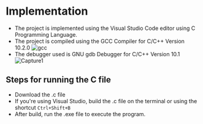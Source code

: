 # Implementation

 - The project is implemented using the Visual Studio Code editor using C Programming Language. 
 - The project is compiled using the GCC Compiler for C/C++  Version 10.2.0
   ![gcc](https://user-images.githubusercontent.com/65439506/114444572-ad7a6980-9bec-11eb-9d18-1c35d4bbe4f7.JPG)
  - The debugger used is GNU gdb Debugger for C/C++ Version 10.1
![Capture1](https://user-images.githubusercontent.com/65439506/114444868-f9c5a980-9bec-11eb-82bb-0825db93102a.JPG)

## Steps for running the C file

-   Download the .c file
-   If you're using Visual Studio, build the .c file on the terminal or using the shortcut `Ctrl+Shift+B`
-   After build, run the .exe file to execute the program.
